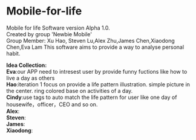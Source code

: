 # Mobile-for-life

Mobile for life Software version Alpha 1.0.   
Created by group 'Newbie Mobile'   
Group Member: Xu Hao, Steven Lu,Alex Zhu,James Chen,Xiaodong Chen,Eva Lam
This software aims to provide a way to analyse personal habit. 

**Idea Collection:**   
**Eva**:our APP need to intresest user by provide funny fuctions like how to live a day as others   
**Hao**:iteration 1 focus on provide a life pattern illustration. simple picture in the center. ring colored base on activities of a day.   
**Cindy**:use tags to auto match the life pattern for user like one day of housewife，officer，CEO and so on.   
**Alex**:   
**Steven**:   
**James**:    
**Xiaodong**:   
